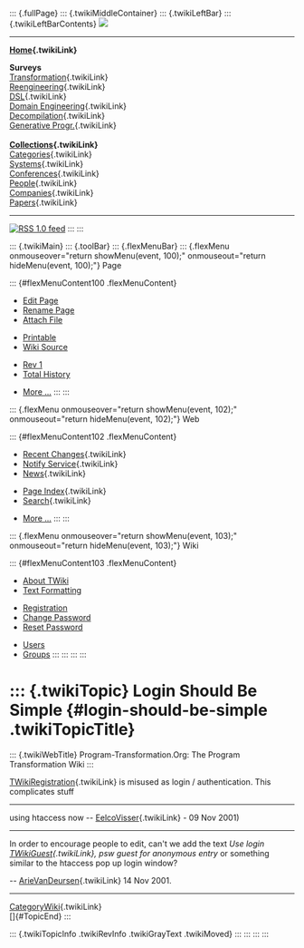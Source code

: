 ::: {.fullPage}
::: {.twikiMiddleContainer}
::: {.twikiLeftBar}
::: {.twikiLeftBarContents}
![](../pub/transformation.gif)

------------------------------------------------------------------------

**[Home](WebHome){.twikiLink}**

**Surveys**\
[Transformation](ProgramTransformation){.twikiLink}\
[Reengineering](ReengineeringWiki){.twikiLink}\
[DSL](DomainSpecificLanguages){.twikiLink}\
[Domain Engineering](DomainEngineering){.twikiLink}\
[Decompilation](DeCompilation){.twikiLink}\
[Generative Progr.](GenerativeProgrammingWiki){.twikiLink}\
\
**[Collections](CategoryCollection){.twikiLink}**\
[Categories](CategoryCategory){.twikiLink}\
[Systems](TransformationSystems){.twikiLink}\
[Conferences](TransformationConferences){.twikiLink}\
[People](TransformationPeople){.twikiLink}\
[Companies](TransformationCompanies){.twikiLink}\
[Papers](CategoryPaper){.twikiLink}

------------------------------------------------------------------------

[![](../pub/rss.gif "RSS 1.0 feed")](WebRss@skin=rss)
:::
:::

::: {.twikiMain}
::: {.toolBar}
::: {.flexMenuBar}
::: {.flexMenu onmouseover="return showMenu(event, 100);" onmouseout="return hideMenu(event, 100);"}
Page

::: {#flexMenuContent100 .flexMenuContent}
-   [Edit
    Page](http://www.program-transformation.org/edit/Transform/LoginShouldBeSimple?t=1536826513)
-   [Rename
    Page](http://www.program-transformation.org/rename/Transform/LoginShouldBeSimple)
-   [Attach
    File](http://www.program-transformation.org/attach/Transform/LoginShouldBeSimple)

<!-- -->

-   [Printable](http://www.program-transformation.org/view/Transform/LoginShouldBeSimple?skin=print.pattern)
-   [Wiki
    Source](http://www.program-transformation.org/view/Transform/LoginShouldBeSimple?skin=text&raw=on&contenttype=text/plain)

<!-- -->

-   [Rev
    1](http://www.program-transformation.org/view/Transform/LoginShouldBeSimple?rev=1.1)
-   [Total
    History](http://www.program-transformation.org/rdiff/Transform/LoginShouldBeSimple)

<!-- -->

-   [More
    \...](http://www.program-transformation.org/oops/Transform/LoginShouldBeSimple?template=oopsmore&param1=1.1&param2=1.1)
:::
:::

::: {.flexMenu onmouseover="return showMenu(event, 102);" onmouseout="return hideMenu(event, 102);"}
Web

::: {#flexMenuContent102 .flexMenuContent}
-   [Recent Changes](WebChanges){.twikiLink}
-   [Notify Service](WebNotify){.twikiLink}
-   [News](WebNews){.twikiLink}

<!-- -->

-   [Page Index](WebIndex){.twikiLink}
-   [Search](WebSearch){.twikiLink}

<!-- -->

-   [More
    \...](http://www.program-transformation.org/oops/Transform/LoginShouldBeSimple?template=oopsmore&param1=1.1&param2=1.1)
:::
:::

::: {.flexMenu onmouseover="return showMenu(event, 103);" onmouseout="return hideMenu(event, 103);"}
Wiki

::: {#flexMenuContent103 .flexMenuContent}
-   [About
    TWiki](http://www.program-transformation.org/view/TWiki/WebHome)
-   [Text
    Formatting](http://www.program-transformation.org/view/TWiki/TextFormattingRules)

<!-- -->

-   [Registration](http://www.program-transformation.org/view/TWiki/TWikiRegistration)
-   [Change
    Password](http://www.program-transformation.org/view/TWiki/ChangePassword)
-   [Reset
    Password](http://www.program-transformation.org/view/TWiki/ResetPassword)

<!-- -->

-   [Users](http://www.program-transformation.org/view/Main/TWikiUsers)
-   [Groups](http://www.program-transformation.org/view/Main/TWikiGroups)
:::
:::
:::
:::

::: {.twikiTopic}
Login Should Be Simple {#login-should-be-simple .twikiTopicTitle}
======================

::: {.twikiWebTitle}
Program-Transformation.Org: The Program Transformation Wiki
:::

[TWikiRegistration](../TWiki/TWikiRegistration){.twikiLink} is misused
as login / authentication. This complicates stuff

------------------------------------------------------------------------

using htaccess now \-- [EelcoVisser](EelcoVisser){.twikiLink} - 09 Nov
2001)

------------------------------------------------------------------------

In order to encourage people to edit, can\'t we add the text *Use login
[TWikiGuest](../Main/TWikiGuest){.twikiLink}, psw guest for anonymous
entry* or something similar to the htaccess pop up login window?

\-- [ArieVanDeursen](ArieVanDeursen){.twikiLink} 14 Nov 2001.

------------------------------------------------------------------------

[CategoryWiki](CategoryWiki){.twikiLink}\
[]{#TopicEnd}
:::

::: {.twikiTopicInfo .twikiRevInfo .twikiGrayText .twikiMoved}
:::
:::
:::
:::
